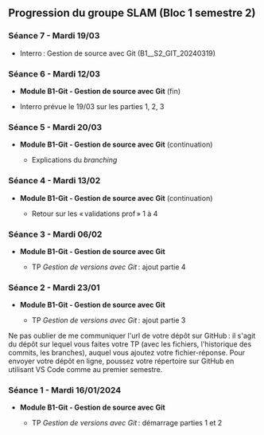 ## Progression du groupe SLAM (Bloc 1 semestre 2)

### Séance 7 - Mardi 19/03

- Interro : Gestion de source avec Git (B1__S2_GIT_20240319)

### Séance 6 - Mardi 12/03

- **Module B1-Git - Gestion de source avec Git** (fin)

- Interro prévue le 19/03 sur les parties 1, 2, 3

### Séance 5 - Mardi 20/03

- **Module B1-Git - Gestion de source avec Git** (continuation)

  - Explications du _branching_

### Séance 4 - Mardi 13/02

- **Module B1-Git - Gestion de source avec Git** (continuation)

  - Retour sur les « validations prof » 1 à 4

### Séance 3 - Mardi 06/02

- **Module B1-Git - Gestion de source avec Git**

  - TP *Gestion de versions avec Git* : ajout partie 4

### Séance 2 - Mardi 23/01

- **Module B1-Git - Gestion de source avec Git**

  - TP *Gestion de versions avec Git* : ajout partie 3

Ne pas oublier de me communiquer l'url de votre dépôt sur GitHub : il s'agit du dépôt sur lequel vous faites votre TP (avec les fichiers, l'historique des commits, les branches), auquel vous ajoutez votre fichier-réponse. Pour envoyer votre dépôt en ligne, poussez votre répertoire sur GitHub en utilisant VS Code comme au premier semestre.

### Séance 1 - Mardi 16/01/2024

- **Module B1-Git - Gestion de source avec Git**

  - TP *Gestion de versions avec Git* : démarrage parties 1 et 2

